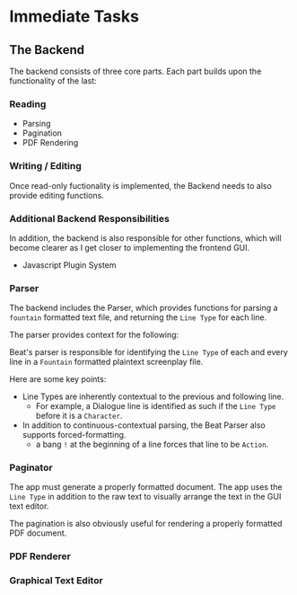 # Immediate Tasks

## The Backend

The backend consists of three core parts. Each part builds upon the functionality of the last:

### Reading

* Parsing
* Pagination
* PDF Rendering

### Writing / Editing

Once read-only fuctionality is implemented, the Backend needs to also provide editing functions.

### Additional Backend Responsibilities
In addition, the backend is also responsible for other functions, which will become clearer as I get closer to implementing the frontend GUI.

* Javascript Plugin System

### Parser
The backend includes the Parser, which provides functions for parsing a `fountain` formatted text file, and returning the `Line Type` for each line.

The parser provides context for the following:

Beat's parser is responsible for identifying the `Line Type` of each and every line in a `Fountain` formatted plaintext screenplay file.

Here are some key points:

* Line Types are inherently contextual to the previous and following line.
    * For example, a Dialogue line is identified as such if the `Line Type` before it is a `Character`.
* In addition to continuous-contextual parsing, the Beat Parser also supports forced-formatting.
    * a bang `!` at the beginning of a line forces that line to be `Action`.

### Paginator

The app must generate a properly formatted document. The app uses the `Line Type` in addition to the raw text to visually arrange the text in the GUI text editor.

The pagination is also obviously useful for rendering a properly formatted PDF document.

### PDF Renderer

### Graphical Text Editor